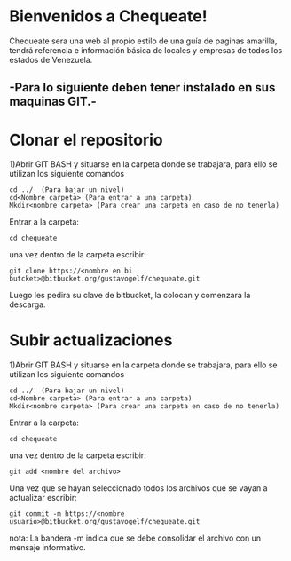Bienvenidos a Chequeate!
===================

Chequeate sera una web al propio estilo de una guía de paginas amarilla,  tendrá referencia e información básica de locales y empresas de todos los estados de Venezuela.



-Para lo siguiente  deben tener instalado en sus maquinas  GIT.-
----------




**Clonar el repositorio**
=====================

1)Abrir GIT BASH y situarse en la carpeta donde se trabajara, para ello se utilizan los siguiente comandos

    cd ../  (Para bajar un nivel)
    cd<Nombre carpeta> (Para entrar a una carpeta)
    Mkdir<nombre carpeta> (Para crear una carpeta en caso de no tenerla)

Entrar a la carpeta:

    cd chequeate

una vez dentro de la carpeta escribir:

    git clone https://<nombre en bi butcket>@bitbucket.org/gustavogelf/chequeate.git
 
 Luego les pedira su clave de bitbucket, la colocan y comenzara la descarga.


**Subir actualizaciones**
=====================


1)Abrir GIT BASH y situarse en la carpeta donde se trabajara, para ello se utilizan los siguiente comandos

    cd ../  (Para bajar un nivel)
    cd<Nombre carpeta> (Para entrar a una carpeta)
    Mkdir<nombre carpeta> (Para crear una carpeta en caso de no tenerla)
Entrar a la carpeta:

    cd chequeate

una vez dentro de la carpeta escribir:

    git add <nombre del archivo>
 
Una vez que se hayan seleccionado todos los archivos que se vayan a actualizar escribir:



    git commit -m https://<nombre usuario>@bitbucket.org/gustavogelf/chequeate.git

    

nota: La bandera -m indica que se debe consolidar el archivo con un mensaje informativo.
